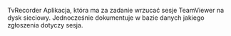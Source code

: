 TvRecorder
Aplikacja, która ma za zadanie wrzucać sesje TeamViewer na dysk sieciowy. Jednocześnie dokumentuje w bazie danych jakiego zgłoszenia dotyczy sesja.
